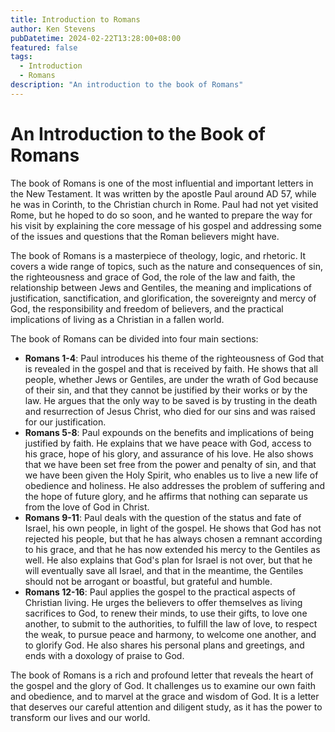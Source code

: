 ```yaml
---
title: Introduction to Romans
author: Ken Stevens
pubDatetime: 2024-02-22T13:28:00+08:00
featured: false
tags:
  - Introduction
  - Romans
description: "An introduction to the book of Romans"
---
```


# An Introduction to the Book of Romans

The book of Romans is one of the most influential and important letters in the New Testament. It was written by the apostle Paul around AD 57, while he was in Corinth, to the Christian church in Rome. Paul had not yet visited Rome, but he hoped to do so soon, and he wanted to prepare the way for his visit by explaining the core message of his gospel and addressing some of the issues and questions that the Roman believers might have.

The book of Romans is a masterpiece of theology, logic, and rhetoric. It covers a wide range of topics, such as the nature and consequences of sin, the righteousness and grace of God, the role of the law and faith, the relationship between Jews and Gentiles, the meaning and implications of justification, sanctification, and glorification, the sovereignty and mercy of God, the responsibility and freedom of believers, and the practical implications of living as a Christian in a fallen world.

The book of Romans can be divided into four main sections:

- **Romans 1-4**: Paul introduces his theme of the righteousness of God that is revealed in the gospel and that is received by faith. He shows that all people, whether Jews or Gentiles, are under the wrath of God because of their sin, and that they cannot be justified by their works or by the law. He argues that the only way to be saved is by trusting in the death and resurrection of Jesus Christ, who died for our sins and was raised for our justification.
- **Romans 5-8**: Paul expounds on the benefits and implications of being justified by faith. He explains that we have peace with God, access to his grace, hope of his glory, and assurance of his love. He also shows that we have been set free from the power and penalty of sin, and that we have been given the Holy Spirit, who enables us to live a new life of obedience and holiness. He also addresses the problem of suffering and the hope of future glory, and he affirms that nothing can separate us from the love of God in Christ.
- **Romans 9-11**: Paul deals with the question of the status and fate of Israel, his own people, in light of the gospel. He shows that God has not rejected his people, but that he has always chosen a remnant according to his grace, and that he has now extended his mercy to the Gentiles as well. He also explains that God's plan for Israel is not over, but that he will eventually save all Israel, and that in the meantime, the Gentiles should not be arrogant or boastful, but grateful and humble.
- **Romans 12-16**: Paul applies the gospel to the practical aspects of Christian living. He urges the believers to offer themselves as living sacrifices to God, to renew their minds, to use their gifts, to love one another, to submit to the authorities, to fulfill the law of love, to respect the weak, to pursue peace and harmony, to welcome one another, and to glorify God. He also shares his personal plans and greetings, and ends with a doxology of praise to God.

The book of Romans is a rich and profound letter that reveals the heart of the gospel and the glory of God. It challenges us to examine our own faith and obedience, and to marvel at the grace and wisdom of God. It is a letter that deserves our careful attention and diligent study, as it has the power to transform our lives and our world.
